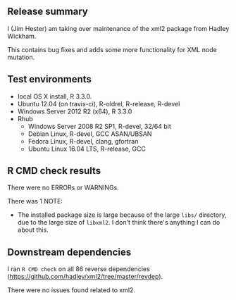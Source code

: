 ## Release summary

I (Jim Hester) am taking over maintenance of the xml2 package from Hadley
Wickham.

This contains bug fixes and adds some more functionality for XML node mutation.

## Test environments
* local OS X install, R 3.3.0.
* Ubuntu 12.04 (on travis-ci), R-oldrel, R-release, R-devel
* Windows Server 2012 R2 (x64), R 3.3.0
* Rhub
  * Windows Server 2008 R2 SP1, R-devel, 32/64 bit
  * Debian Linux, R-devel, GCC ASAN/UBSAN
  * Fedora Linux, R-devel, clang, gfortran
  * Ubuntu Linux 16.04 LTS, R-release, GCC

## R CMD check results
There were no ERRORs or WARNINGs.

There was 1 NOTE:

* The installed package size is large because of the large `libs/` directory,
  due to the large size of `libxml2`. I don't think there's anything I can
  do about this.

## Downstream dependencies
I ran `R CMD check` on all 86 reverse dependencies (https://github.com/hadley/xml2/tree/master/revdep).

There were no issues found related to xml2.
